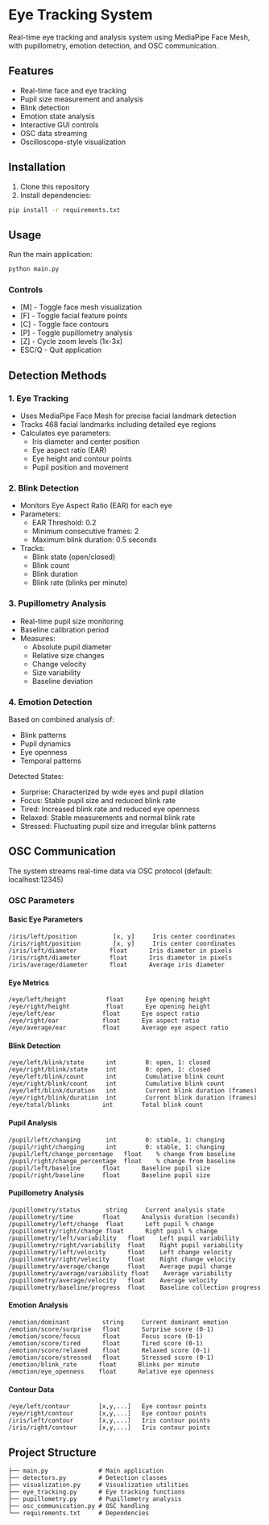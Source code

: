 # Eye Tracking System

Real-time eye tracking and analysis system using MediaPipe Face Mesh, with pupillometry, emotion detection, and OSC communication.

## Features

- Real-time face and eye tracking
- Pupil size measurement and analysis
- Blink detection
- Emotion state analysis
- Interactive GUI controls
- OSC data streaming
- Oscilloscope-style visualization

## Installation

1. Clone this repository
2. Install dependencies:
```bash
pip install -r requirements.txt
```

## Usage

Run the main application:
```bash
python main.py
```

### Controls

- [M] - Toggle face mesh visualization
- [F] - Toggle facial feature points
- [C] - Toggle face contours
- [P] - Toggle pupillometry analysis
- [Z] - Cycle zoom levels (1x-3x)
- ESC/Q - Quit application

## Detection Methods

### 1. Eye Tracking
- Uses MediaPipe Face Mesh for precise facial landmark detection
- Tracks 468 facial landmarks including detailed eye regions
- Calculates eye parameters:
  - Iris diameter and center position
  - Eye aspect ratio (EAR)
  - Eye height and contour points
  - Pupil position and movement

### 2. Blink Detection
- Monitors Eye Aspect Ratio (EAR) for each eye
- Parameters:
  - EAR Threshold: 0.2
  - Minimum consecutive frames: 2
  - Maximum blink duration: 0.5 seconds
- Tracks:
  - Blink state (open/closed)
  - Blink count
  - Blink duration
  - Blink rate (blinks per minute)

### 3. Pupillometry Analysis
- Real-time pupil size monitoring
- Baseline calibration period
- Measures:
  - Absolute pupil diameter
  - Relative size changes
  - Change velocity
  - Size variability
  - Baseline deviation

### 4. Emotion Detection
Based on combined analysis of:
- Blink patterns
- Pupil dynamics
- Eye openness
- Temporal patterns

Detected States:
- Surprise: Characterized by wide eyes and pupil dilation
- Focus: Stable pupil size and reduced blink rate
- Tired: Increased blink rate and reduced eye openness
- Relaxed: Stable measurements and normal blink rate
- Stressed: Fluctuating pupil size and irregular blink patterns

## OSC Communication

The system streams real-time data via OSC protocol (default: localhost:12345)

### OSC Parameters

#### Basic Eye Parameters
```
/iris/left/position          [x, y]     Iris center coordinates
/iris/right/position         [x, y]     Iris center coordinates
/iris/left/diameter         float      Iris diameter in pixels
/iris/right/diameter        float      Iris diameter in pixels
/iris/average/diameter      float      Average iris diameter
```

#### Eye Metrics
```
/eye/left/height           float      Eye opening height
/eye/right/height          float      Eye opening height
/eye/left/ear             float      Eye aspect ratio
/eye/right/ear            float      Eye aspect ratio
/eye/average/ear          float      Average eye aspect ratio
```

#### Blink Detection
```
/eye/left/blink/state      int        0: open, 1: closed
/eye/right/blink/state     int        0: open, 1: closed
/eye/left/blink/count      int        Cumulative blink count
/eye/right/blink/count     int        Cumulative blink count
/eye/left/blink/duration   int        Current blink duration (frames)
/eye/right/blink/duration  int        Current blink duration (frames)
/eye/total/blinks         int        Total blink count
```

#### Pupil Analysis
```
/pupil/left/changing       int        0: stable, 1: changing
/pupil/right/changing      int        0: stable, 1: changing
/pupil/left/change_percentage   float    % change from baseline
/pupil/right/change_percentage  float    % change from baseline
/pupil/left/baseline      float      Baseline pupil size
/pupil/right/baseline     float      Baseline pupil size
```

#### Pupillometry Analysis
```
/pupillometry/status       string     Current analysis state
/pupillometry/time        float      Analysis duration (seconds)
/pupillometry/left/change  float      Left pupil % change
/pupillometry/right/change float      Right pupil % change
/pupillometry/left/variability   float    Left pupil variability
/pupillometry/right/variability  float    Right pupil variability
/pupillometry/left/velocity      float    Left change velocity
/pupillometry/right/velocity     float    Right change velocity
/pupillometry/average/change     float    Average pupil change
/pupillometry/average/variability float    Average variability
/pupillometry/average/velocity   float    Average velocity
/pupillometry/baseline/progress  float    Baseline collection progress
```

#### Emotion Analysis
```
/emotion/dominant         string     Current dominant emotion
/emotion/score/surprise   float      Surprise score (0-1)
/emotion/score/focus      float      Focus score (0-1)
/emotion/score/tired      float      Tired score (0-1)
/emotion/score/relaxed    float      Relaxed score (0-1)
/emotion/score/stressed   float      Stressed score (0-1)
/emotion/blink_rate      float      Blinks per minute
/emotion/eye_openness    float      Relative eye openness
```

#### Contour Data
```
/eye/left/contour        [x,y,...]   Eye contour points
/eye/right/contour       [x,y,...]   Eye contour points
/iris/left/contour       [x,y,...]   Iris contour points
/iris/right/contour      [x,y,...]   Iris contour points
```

## Project Structure

```
├── main.py              # Main application
├── detectors.py         # Detection classes
├── visualization.py     # Visualization utilities
├── eye_tracking.py      # Eye tracking functions
├── pupillometry.py      # Pupillometry analysis
├── osc_communication.py # OSC handling
└── requirements.txt     # Dependencies
```


